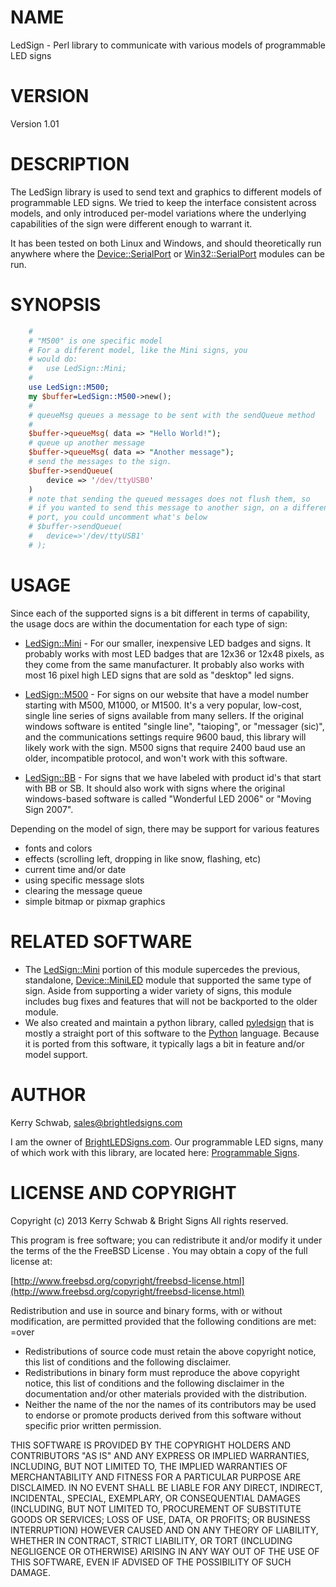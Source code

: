 # NAME

LedSign - Perl library to communicate with various models of programmable LED signs

# VERSION

Version 1.01

# DESCRIPTION

The LedSign library is used to send text and graphics to different models of programmable LED signs. We tried to keep the interface consistent across models, and only introduced per-model variations where the underlying capabilities of the sign were different enough to warrant it.  

It has been tested on both Linux and Windows, and should theoretically run anywhere where the [Device::SerialPort](http://search.cpan.org/perldoc?Device%3A%3ASerialPort) or [Win32::SerialPort](http://search.cpan.org/perldoc?Win32%3A%3ASerialPort) modules can be  run.  

# SYNOPSIS

```perl
    #
    # "M500" is one specific model
    # For a different model, like the Mini signs, you
    # would do:
    #   use LedSign::Mini;
    #
    use LedSign::M500;
    my $buffer=LedSign::M500->new();
    #
    # queueMsg queues a message to be sent with the sendQueue method
    #
    $buffer->queueMsg( data => "Hello World!");
    # queue up another message
    $buffer->queueMsg( data => "Another message");
    # send the messages to the sign.
    $buffer->sendQueue(
        device => '/dev/ttyUSB0'
    )
    # note that sending the queued messages does not flush them, so 
    # if you wanted to send this message to another sign, on a different
    # port, you could uncomment what's below
    # $buffer->sendQueue(
    #   device=>'/dev/ttyUSB1'
    # ); 
```

# USAGE

Since each of the supported signs is a bit different in terms of capability, the usage docs are within the documentation for each type of sign:

- [LedSign::Mini](./LedSign%3A%3AMini.md) - For our smaller, inexpensive LED badges and signs.  It probably works with most LED badges that are 12x36 or 12x48 pixels, as they come from the same manufacturer.  It probably also works with most 16 pixel high LED signs that are sold as "desktop" led signs.  
- [LedSign::M500](./LedSign%3A%3AM500.md) - For signs on our website that have a model number starting with M500, M1000, or M1500.  It's a very popular, low-cost, single line series of signs available from many sellers.  If the original windows software is entited "single line", "taioping", or "messager (sic)", and the communications settings require 9600 baud, this library will likely work with the sign.  M500 signs that require 2400 baud use an older, incompatible protocol, and won't work with this software.
 
- [LedSign::BB](./LedSign%3A%3ABB.md) - For signs that we have labeled with product id's that start with BB or SB.  It should also work with signs where the original windows-based software is called "Wonderful LED 2006" or "Moving Sign 2007".  

Depending on the model of sign, there may be support for various features

- fonts and colors
- effects (scrolling left, dropping in like snow, flashing, etc) 
- current time and/or date
- using specific message slots
- clearing the message queue
- simple bitmap or pixmap graphics

# RELATED SOFTWARE

- The [LedSign::Mini](./LedSign%3A%3AMini.md) portion of this module supercedes the previous, standalone, [Device::MiniLED](http://search.cpan.org/perldoc?Device%3A%3AMiniLED) module that supported the same type of sign.  Aside from supporting a wider variety of signs, this module includes bug fixes and features that will not be backported to the older module.
- We also created and maintain a python library, called [pyledsign](https://github.com/BrightLedSigns/pyledsign) that is mostly a straight port of this software to the [Python](http://www.python.org/) language.  Because it is ported from this software, it typically lags a bit in feature and/or model support.

# AUTHOR

Kerry Schwab, [sales@brightledsigns.com](mailto:sales@brightledsigns.com)

I am the owner of [BrightLEDSigns.com](http://www.brightledsigns.com/).  Our programmable LED signs, many of which work with this library, are located here: [Programmable Signs](http://www.brightledsigns.com/scrolling-led-signs.html).

# LICENSE AND COPYRIGHT

Copyright (c) 2013 Kerry Schwab & Bright Signs
All rights reserved.

This program is free software; you can redistribute it and/or modify it
under the terms of the the FreeBSD License . You may obtain a
copy of the full license at:

[http://www.freebsd.org/copyright/freebsd-license.html](http://www.freebsd.org/copyright/freebsd-license.html)

Redistribution and use in source and binary forms, with or without
modification, are permitted provided that the following conditions are met:
=over

- Redistributions of source code must retain the above copyright notice, this list of conditions and the following disclaimer.
- Redistributions in binary form must reproduce the above copyright notice, this list of conditions and the following disclaimer in the documentation and/or other materials provided with the distribution.
- Neither the name of the <organization> nor the names of its contributors may be used to endorse or promote products derived from this software without specific prior written permission.

THIS SOFTWARE IS PROVIDED BY THE COPYRIGHT HOLDERS AND CONTRIBUTORS "AS IS" AND ANY EXPRESS OR IMPLIED WARRANTIES, INCLUDING, BUT NOT LIMITED TO, THE IMPLIED WARRANTIES OF MERCHANTABILITY AND FITNESS FOR A PARTICULAR PURPOSE ARE DISCLAIMED. IN NO EVENT SHALL <COPYRIGHT HOLDER> BE LIABLE FOR ANY DIRECT, INDIRECT, INCIDENTAL, SPECIAL, EXEMPLARY, OR CONSEQUENTIAL DAMAGES (INCLUDING, BUT NOT LIMITED TO, PROCUREMENT OF SUBSTITUTE GOODS OR SERVICES; LOSS OF USE, DATA, OR PROFITS; OR BUSINESS INTERRUPTION) HOWEVER CAUSED AND ON ANY THEORY OF LIABILITY, WHETHER IN CONTRACT, STRICT LIABILITY, OR TORT (INCLUDING NEGLIGENCE OR OTHERWISE) ARISING IN ANY WAY OUT OF THE USE OF THIS SOFTWARE, EVEN IF ADVISED OF THE POSSIBILITY OF SUCH DAMAGE.
